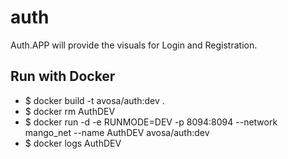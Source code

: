 # auth
Auth.APP will provide the visuals for Login and Registration.

## Run with Docker
* $ docker build -t avosa/auth:dev .
* $ docker rm AuthDEV
* $ docker run -d -e RUNMODE=DEV -p 8094:8094 --network mango_net --name AuthDEV avosa/auth:dev 
* $ docker logs AuthDEV
